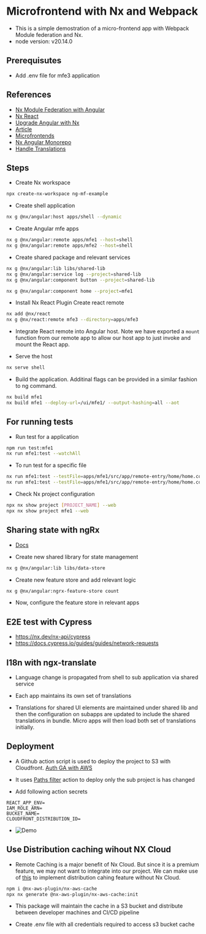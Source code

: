 # Microfrontend with Nx and Webpack

- This is a simple demostration of a micro-frontend app with Webpack Module federation and Nx.
- node version: v20.14.0

## Prerequisutes

- Add .env file for mfe3 application

## References

- [Nx Module Federation with Angular](https://nx.dev/recipes/angular/dynamic-module-federation-with-angular)
- [Nx React](https://nx.dev/nx-api/react)
- [Upgrade Angular with Nx](https://medium.com/@marcelltech/update-guide-nx-workspace-to-angular-17-77af98c88895)
- [Article](https://javascript-conference.com/blog/microfrontends-in-the-monorepo/)
- [Microfrontends](https://javascript.plainenglish.io/its-time-to-talk-about-import-map-micro-frontend-and-nx-monorepo-0b8e2c07568a)
- [Nx Angular Monorepo](https://nx.dev/getting-started/tutorials/angular-monorepo-tutorial)
- [Handle Translations](https://stackoverflow.com/questions/76219437/share-ngx-translate-translation-files-across-multiple-apps-in-a-nx-workspace)

## Steps

- Create Nx workspace

```sh
npx create-nx-workspace ng-mf-example
```

- Create shell application

```sh
nx g @nx/angular:host apps/shell --dynamic
```

- Create Angular mfe apps

```sh
nx g @nx/angular:remote apps/mfe1 --host=shell
nx g @nx/angular:remote apps/mfe2 --host=shell
```

- Create shared package and relevant services

```sh
nx g @nx/angular:lib libs/shared-lib
nx g @nx/angular:service log --project=shared-lib
nx g @nx/angular:component button --project=shared-lib
```

```sh
nx g @nx/angular:component home --project=mfe1
```

- Install Nx React Plugin Create react remote

```sh
nx add @nx/react
nx g @nx/react:remote mfe3 --directory=apps/mfe3
```

- Integrate React remote into Angular host. Note we have exported a `mount` function from our remote app to allow our host app to just invoke and mount the React app.

- Serve the host

```sh
nx serve shell
```

- Build the application. Additinal flags can be provided in a similar fashion to ng command.

```sh
nx build mfe1
nx build mfe1 --deploy-url=/ui/mfe1/ --output-hashing=all --aot
```

## For running tests

- Run test for a application

```sh
npm run test:mfe1
nx run mfe1:test --watchAll
```

- To run test for a specific file

```sh
nx run mfe1:test --testFile=apps/mfe1/src/app/remote-entry/home/home.component.spec.ts
nx run mfe1:test --testFile=apps/mfe1/src/app/remote-entry/home/home.component.spec.ts --watch
```

- Check Nx project configuration

```sh
npx nx show project [PROJECT_NAME] --web
npx nx show project mfe1 --web
```

## Sharing state with ngRx

- [Docs](https://nx.dev/nx-api/angular/generators/ngrx-root-store)

- Create new shared library for state management

```sh
nx g @nx/angular:lib libs/data-store
```

- Create new feature store and add relevant logic

```sh
nx g @nx/angular:ngrx-feature-store count
```

- Now, configure the feature store in relevant apps

## E2E test with Cypress

- https://nx.dev/nx-api/cypress
- https://docs.cypress.io/guides/guides/network-requests

## I18n with ngx-translate

- Language change is propagated from shell to sub application via shared service

- Each app maintains its own set of translations

- Translations for shared UI elements are maintained under shared lib and then the configuration on subapps are updated to include the shared translations in bundle. Micro apps will then load both set of translations initially.

## Deployment

- A Github action script is used to deploy the project to S3 with Cloudfront.
  [Auth GA with AWS](https://docs.github.com/en/actions/security-for-github-actions/security-hardening-your-deployments/configuring-openid-connect-in-amazon-web-services)

- It uses [Paths filter](https://github.com/dorny/paths-filter) action to deploy only the sub project is has changed

- Add following action secrets

```
REACT_APP_ENV=
IAM_ROLE_ARN=
BUCKET_NAME=
CLOUDFRONT_DISTRIBUTION_ID=
```

- ![Demo](ng-mf-example-demo.gif)

## Use Distribution caching wihout NX Cloud

- Remote Caching is a major benefit of Nx Cloud. But since it is a premium feature, we may not want to integrate into our project. We can make use of [this](https://www.npmjs.com/package/@nx-aws-plugin/nx-aws-cache) to implement distribution cahing feature without Nx Cloud.

```sh
npm i @nx-aws-plugin/nx-aws-cache
npx nx generate @nx-aws-plugin/nx-aws-cache:init
```

- This package will maintain the cache in a S3 bucket and distribute between developer machines and CI/CD pipeline

- Create .env file with all credentials required to access s3 bucket cache
